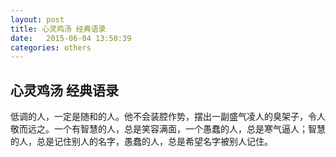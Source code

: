 ```yaml
---
layout: post
title: 心灵鸡汤 经典语录
date:   2015-06-04 13:50:39
categories: others
---
```


## 心灵鸡汤 经典语录

低调的人，一定是随和的人。他不会装腔作势，摆出一副盛气凌人的臭架子，令人敬而远之。一个有智慧的人，总是笑容满面，一个愚蠢的人，总是寒气逼人；智慧的人，总是记住别人的名字，愚蠢的人，总是希望名字被别人记住。
